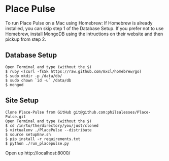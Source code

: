 Place Pulse
============
To run Place Pulse on a Mac using Homebrew:
If Homebrew is already installed, you can skip step 1 of the Database Setup.
If you prefer not to use Homebrew, install MongoDB using the intructions on their website and then pickup from step 2.

Database Setup
--------------------
    
    Open Terminal and type (without the $)
    $ ruby <(curl -fsSk https://raw.github.com/mxcl/homebrew/go)
	$ sudo mkdir -p /data/db/
	$ sudo chown `id -u` /data/db
	$ mongod
	
Site Setup
--------------------
	
	Clone Place-Pulse from GitHub git@github.com:philsalesses/Place-Pulse.git
	Open Terminal and type (without the $)
	$ cd /in/to/the/directory/you/just/cloned
	$ virtualenv ./PlacePulse --distribute
	$ source setupEnv.sh
	$ pip install -r requirements.txt
	$ python ./run_placepulse.py

Open up http://localhost:8000/